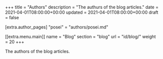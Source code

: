 +++
title = "Authors"
description = "The authurs of the blog articles."
date = 2021-04-01T08:00:00+00:00
updated = 2021-04-01T08:00:00+00:00
draft = false

[extra.author_pages]
"posei" = "authors/posei.md"

[[extra.menu.main]]
name = "Blog"
section = "blog"
url = "id/blog/"
weight = 20
+++

The authors of the blog articles.
